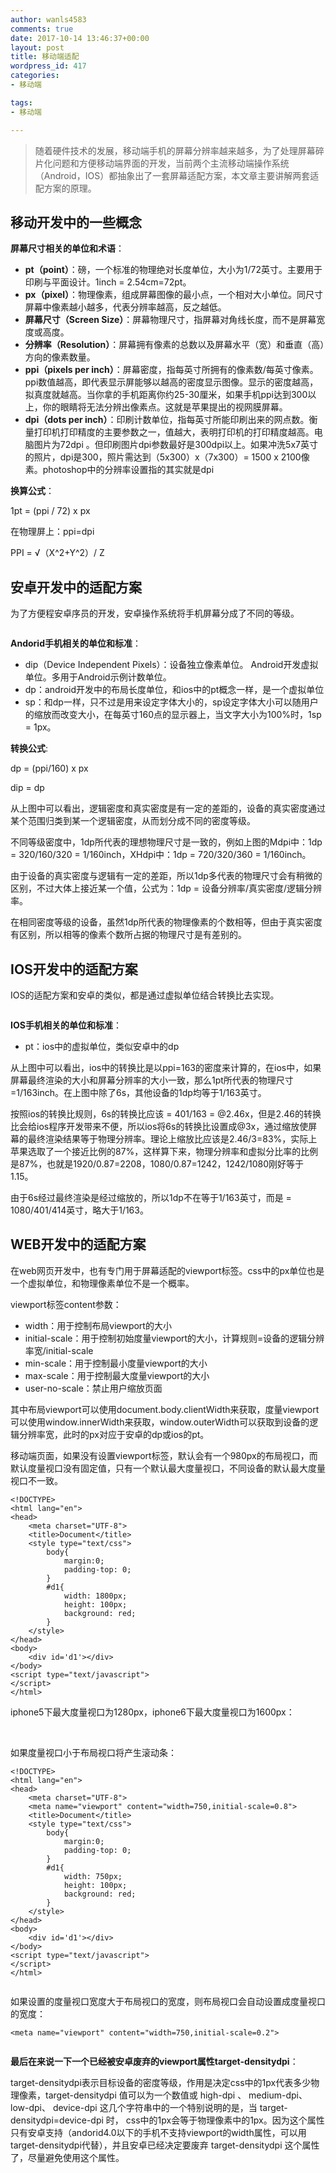 ```yaml
---
author: wanls4583
comments: true
date: 2017-10-14 13:46:37+00:00
layout: post
title: 移动端适配
wordpress_id: 417
categories:
- 移动端

tags:
- 移动端

---
```


>随着硬件技术的发展，移动端手机的屏幕分辨率越来越多，为了处理屏幕碎片化问题和方便移动端界面的开发，当前两个主流移动端操作系统（Android，IOS）都抽象出了一套屏幕适配方案，本文章主要讲解两套适配方案的原理。

## 移动开发中的一些概念

**屏幕尺寸相关的单位和术语**：

- **pt（point）**：磅，一个标准的物理绝对长度单位，大小为1/72英寸。主要用于印刷与平面设计。1inch = 2.54cm=72pt。
- **px（pixel）**：物理像素，组成屏幕图像的最小点，一个相对大小单位。同尺寸屏幕中像素越小越多，代表分辨率越高，反之越低。
- **屏幕尺寸（Screen Size）**：屏幕物理尺寸，指屏幕对角线长度，而不是屏幕宽度或高度。
- **分辨率（Resolution）**：屏幕拥有像素的总数以及屏幕水平（宽）和垂直（高）方向的像素数量。
- **ppi（pixels per inch）**：屏幕密度，指每英寸所拥有的像素数/每英寸像素。ppi数值越高，即代表显示屏能够以越高的密度显示图像。显示的密度越高，拟真度就越高。当你拿的手机距离你约25-30厘米，如果手机ppi达到300以上，你的眼睛将无法分辨出像素点。这就是苹果提出的视网膜屏幕。
- **dpi（dots per inch）**：印刷计数单位，指每英寸所能印刷出来的网点数。衡量打印机打印精度的主要参数之一，值越大，表明打印机的打印精度越高。电脑图片为72dpi 。但印刷图片dpi参数最好是300dpi以上。如果冲洗5x7英寸的照片，dpi是300，照片需达到（5x300）x（7x300）= 1500 x 2100像素。photoshop中的分辨率设置指的其实就是dpi

**换算公式**： 

1pt = (ppi / 72) x px

在物理屏上：ppi=dpi

PPI = √（X^2+Y^2）/ Z

## 安卓开发中的适配方案

为了方便程安卓序员的开发，安卓操作系统将手机屏幕分成了不同的等级。

<img src="https://wanls4583.github.io/images/posts/移动端/2017-10-14-移动端适配-1.png" alt="" />

**Andorid手机相关的单位和标准**：

- dip（Device Independent Pixels）：设备独立像素单位。 Android开发虚拟单位。多用于Android示例计数单位。
- dp：android开发中的布局长度单位，和ios中的pt概念一样，是一个虚拟单位
- sp：和dp一样，只不过是用来设定字体大小的，sp设定字体大小可以随用户的缩放而改变大小，在每英寸160点的显示器上，当文字大小为100%时，1sp = 1px。

**转换公式**:

dp = (ppi/160) x px

dip = dp

从上图中可以看出，逻辑密度和真实密度是有一定的差距的，设备的真实密度通过某个范围归类到某一个逻辑密度，从而划分成不同的密度等级。

不同等级密度中，1dp所代表的理想物理尺寸是一致的，例如上图的Mdpi中：1dp = 320/160/320 = 1/160inch，XHdpi中：1dp = 720/320/360 = 1/160inch。

由于设备的真实密度与逻辑有一定的差距，所以1dp多代表的物理尺寸会有稍微的区别，不过大体上接近某一个值，公式为：1dp = 设备分辨率/真实密度/逻辑分辨率。

在相同密度等级的设备，虽然1dp所代表的物理像素的个数相等，但由于真实密度有区别，所以相等的像素个数所占据的物理尺寸是有差别的。

## IOS开发中的适配方案

IOS的适配方案和安卓的类似，都是通过虚拟单位结合转换比去实现。

<img src="https://wanls4583.github.io/images/posts/移动端/2017-10-14-移动端适配-2.png" alt="" />

**IOS手机相关的单位和标准**：

- pt：ios中的虚拟单位，类似安卓中的dp

从上图中可以看出，ios中的转换比是以ppi=163的密度来计算的，在ios中，如果屏幕最终渲染的大小和屏幕分辨率的大小一致，那么1pt所代表的物理尺寸=1/163inch。在上图中除了6s，其他设备的1dp均等于1/163英寸。

按照ios的转换比规则，6s的转换比应该 = 401/163 = @2.46x，但是2.46的转换比会给ios程序开发带来不便，所以ios将6s的转换比设置成@3x，通过缩放使屏幕的最终渲染结果等于物理分辨率。理论上缩放比应该是2.46/3=83%，实际上苹果选取了一个接近比例的87%，这样算下来，物理分辨率和虚拟分比率的比例是87%，也就是1920/0.87=2208，1080/0.87=1242，1242/1080刚好等于1.15。

由于6s经过最终渲染是经过缩放的，所以1dp不在等于1/163英寸，而是 = 1080/401/414英寸，略大于1/163。

## WEB开发中的适配方案

在web网页开发中，也有专门用于屏幕适配的viewport标签。css中的px单位也是一个虚拟单位，和物理像素单位不是一个概率。

viewport标签content参数：

- width：用于控制布局viewport的大小
- initial-scale：用于控制初始度量viewport的大小，计算规则=设备的逻辑分辨率宽/initial-scale
- min-scale：用于控制最小度量viewport的大小
- max-scale：用于控制最大度量viewport的大小
- user-no-scale：禁止用户缩放页面

其中布局viewport可以使用document.body.clientWidth来获取，度量viewport可以使用window.innerWidth来获取，window.outerWidth可以获取到设备的逻辑分辨率宽，此时的px对应于安卓的dp或ios的pt。

移动端页面，如果没有设置viewport标签，默认会有一个980px的布局视口，而默认度量视口没有固定值，只有一个默认最大度量视口，不同设备的默认最大度量视口不一致。

```
<!DOCTYPE>
<html lang="en">
<head>
	<meta charset="UTF-8">
	<title>Document</title>
	<style type="text/css">
		body{
			margin:0;
			padding-top: 0;
		}
		#d1{
			width: 1800px;
			height: 100px;
			background: red;
		}
	</style>
</head>
<body>
	<div id='d1'></div>
</body>
<script type="text/javascript">
</script>
</html>
```
iphone5下最大度量视口为1280px，iphone6下最大度量视口为1600px：

<img src="https://wanls4583.github.io/images/posts/移动端/2017-10-14-移动端适配-3.png" alt="" />

<img src="https://wanls4583.github.io/images/posts/移动端/2017-10-14-移动端适配-4.png" alt="" />

如果度量视口小于布局视口将产生滚动条：
```
<!DOCTYPE>
<html lang="en">
<head>
	<meta charset="UTF-8">
	<meta name="viewport" content="width=750,initial-scale=0.8">
	<title>Document</title>
	<style type="text/css">
		body{
			margin:0;
			padding-top: 0;
		}
		#d1{
			width: 750px;
			height: 100px;
			background: red;
		}
	</style>
</head>
<body>
	<div id='d1'></div>
</body>
<script type="text/javascript">
</script>
</html>
```
<img src="https://wanls4583.github.io/images/posts/移动端/2017-10-14-移动端适配-5.png" alt="" />

如果设置的度量视口宽度大于布局视口的宽度，则布局视口会自动设置成度量视口的宽度：
```
<meta name="viewport" content="width=750,initial-scale=0.2">
```
<img src="https://wanls4583.github.io/images/posts/移动端/2017-10-14-移动端适配-6.png" alt="" />

**最后在来说一下一个已经被安卓废弃的viewport属性target-densitydpi**：

target-densitydpi表示目标设备的密度等级，作用是决定css中的1px代表多少物理像素，target-densitydpi 值可以为一个数值或 high-dpi 、 medium-dpi、 low-dpi、 device-dpi 这几个字符串中的一个特别说明的是，当 target-densitydpi=device-dpi 时， css中的1px会等于物理像素中的1px。因为这个属性只有安卓支持（andorid4.0以下的手机不支持viewport的width属性，可以用target-densitydpi代替），并且安卓已经决定要废弃 target-densitydpi 这个属性了，尽量避免使用这个属性。


